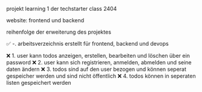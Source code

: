 projekt learning 1 der techstarter class 2404

website: frontend und backend

reihenfolge der erweiterung des projektes

✅ -. arbeitsverzeichnis erstellt für frontend, backend und devops


❌ 1. user kann todos anzeigen, erstellen, bearbeiten und löschen über ein password
❌ 2. user kann sich registrieren, anmelden, abmelden und seine daten ändern
❌ 3. todos sind auf den user bezogen und können seperat gespeicher werden und sind nicht öffentlich
❌ 4. todos können in seperaten listen gespeichert werden